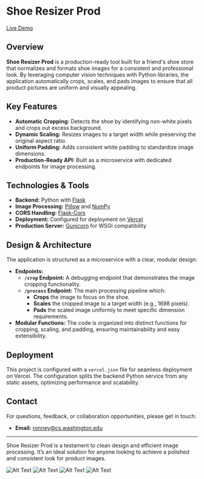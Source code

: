 # Shoe Resizer Prod

[Live Demo](https://shoe-resizer-prod.vercel.app/)

## Overview

**Shoe Resizer Prod** is a production-ready tool built for a friend's shoe store that normalizes and formats shoe images for a consistent and professional look. By leveraging computer vision techniques with Python libraries, the application automatically crops, scales, and pads images to ensure that all product pictures are uniform and visually appealing.

## Key Features

- **Automatic Cropping:** Detects the shoe by identifying non-white pixels and crops out excess background.
- **Dynamic Scaling:** Resizes images to a target width while preserving the original aspect ratio.
- **Uniform Padding:** Adds consistent white padding to standardize image dimensions.
- **Production-Ready API:** Built as a microservice with dedicated endpoints for image processing.

## Technologies & Tools

- **Backend:** Python with [Flask](https://flask.palletsprojects.com/)
- **Image Processing:** [Pillow](https://python-pillow.org/) and [NumPy](https://numpy.org/)
- **CORS Handling:** [Flask-Cors](https://flask-cors.readthedocs.io/)
- **Deployment:** Configured for deployment on [Vercel](https://vercel.com/)
- **Production Server:** [Gunicorn](https://gunicorn.org/) for WSGI compatibility

## Design & Architecture

The application is structured as a microservice with a clear, modular design:

- **Endpoints:**
  - **`/crop` Endpoint:** A debugging endpoint that demonstrates the image cropping functionality.
  - **`/process` Endpoint:** The main processing pipeline which:
    - **Crops** the image to focus on the shoe.
    - **Scales** the cropped image to a target width (e.g., 1698 pixels).
    - **Pads** the scaled image uniformly to meet specific dimension requirements.
- **Modular Functions:** The code is organized into distinct functions for cropping, scaling, and padding, ensuring maintainability and easy extensibility.

## Deployment

This project is configured with a `vercel.json` file for seamless deployment on Vercel. The configuration splits the backend Python service from any static assets, optimizing performance and scalability.

## Contact

For questions, feedback, or collaboration opportunities, please get in touch:

- **Email:** [ronney@cs.washington.edu](mailto:ronney@cs.washington.edu)

---

Shoe Resizer Prod is a testament to clean design and efficient image processing. It’s an ideal solution for anyone looking to achieve a polished and consistent look for product images.

 ![Alt Text](https://github.com/user-attachments/assets/4e4616e5-5f53-4bf5-baf8-041bb628702c)
 ![Alt Text](https://github.com/user-attachments/assets/2ff77ba8-74d6-46be-a896-05266ebdbaa3)
 ![Alt Text](https://github.com/user-attachments/assets/088e018e-66b1-40d1-8cde-4cb26700c592)
 ![Alt Text](https://github.com/user-attachments/assets/08b1ff74-5137-4cd4-8639-c68643b785c8)

